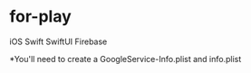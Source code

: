 # for-play
iOS Swift SwiftUI Firebase

*You'll need to create a GoogleService-Info.plist and info.plist 
